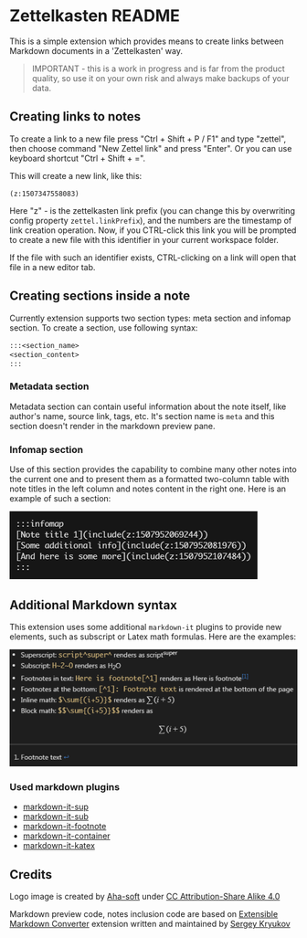# Zettelkasten README

This is a simple extension which provides means to create links between Markdown documents in a 'Zettelkasten' way.

> IMPORTANT - this is a work in progress and is far from the product quality, so use it on your own risk and always make backups of your data.

## Creating links to notes

To create a link to a new file press "Ctrl + Shift + P / F1" and type "zettel", then choose command "New Zettel link" and press "Enter". Or you can use keyboard shortcut "Ctrl + Shift + =".

This will create a new link, like this:

```
(z:1507347558083)
```

Here "z" - is the zettelkasten link prefix (you can change this by overwriting config property `zettel.linkPrefix`), and the numbers are the timestamp of link creation operation. Now, if you CTRL-click this link you will be prompted to create a new file with this identifier in your current workspace folder.

If the file with such an identifier exists, CTRL-clicking on a link will open that file in a new editor tab.

## Creating sections inside a note

Currently extension supports two section types: meta section and infomap section. To create a section, use following syntax:

```
:::<section_name>
<section_content>
:::
```

### Metadata section

Metadata section can contain useful information about the note itself, like author's name, source link, tags, etc. It's section name is `meta` and this section doesn't render in the markdown preview pane. 

### Infomap section

Use of this section provides the capability to combine many other notes into the current one and to present them as a formatted two-column table with note titles in the left column and notes content in the right one. Here is an example of such a section:

![](https://github.com/nergal-perm/zettelkasten-vscode/raw/master/infomap-section.png)


## Additional Markdown syntax

This extension uses some additional `markdown-it` plugins to provide new elements, such as subscript or Latex math formulas. Here are the examples:

![](https://github.com/nergal-perm/zettelkasten-vscode/raw/master/extended-md.png)

### Used markdown plugins

* [markdown-it-sup](https://www.npmjs.com/package/markdown-it-sup)
* [markdown-it-sub](https://www.npmjs.com/package/markdown-it-sub) 
* [markdown-it-footnote](https://www.npmjs.com/package/markdown-it-footnote)
* [markdown-it-container](https://www.npmjs.com/package/markdown-it-container)
* [markdown-it-katex](https://www.npmjs.com/package/markdown-it-katex)

## Credits

Logo image is created by [Aha-soft](http://www.aha-soft.com/) under [CC Attribution-Share Alike 4.0](http://creativecommons.org/licenses/by-sa/4.0/)

Markdown preview code, notes inclusion code are based on [Extensible Markdown Converter](https://github.com/SAKryukov/vscode-markdown-to-html) extension written and maintained by [Sergey Kryukov](http://www.sakryukov.org/)